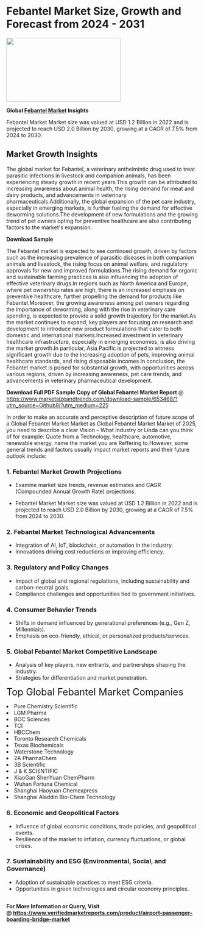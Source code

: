 <H1>Febantel Market Size, Growth and Forecast from 2024 - 2031</H1><img class="aligncenter size-medium wp-image-584254" src="https://thirdeyenews.in/wp-content/uploads/2024/09/Global-Market-Research-300x168.jpeg" alt="" width="300" height="168" /><p><strong>Global&nbsp;<a href="https://www.marketsizeandtrends.com/download-sample/653468/?utm_source=Github8j?utm_medium=225">Febantel Market</a> Insights</strong></p><p>Febantel Market Market size was valued at USD 1.2 Billion in 2022 and is projected to reach USD 2.0 Billion by 2030, growing at a CAGR of 7.5% from 2024 to 2030.</p><p><h2>Market Growth Insights</h2> <p>The global market for Febantel, a veterinary anthelmintic drug used to treat parasitic infections in livestock and companion animals, has been experiencing steady growth in recent years.This growth can be attributed to increasing awareness about animal health, the rising demand for meat and dairy products, and advancements in veterinary pharmaceuticals.Additionally, the global expansion of the pet care industry, especially in emerging markets, is further fueling the demand for effective deworming solutions.The development of new formulations and the growing trend of pet owners opting for preventive healthcare are also contributing factors to the market's expansion.</p> <p><strong>Download Sample</strong></p> <p>The Febantel market is expected to see continued growth, driven by factors such as the increasing prevalence of parasitic diseases in both companion animals and livestock, the rising focus on animal welfare, and regulatory approvals for new and improved formulations.The rising demand for organic and sustainable farming practices is also influencing the adoption of effective veterinary drugs.In regions such as North America and Europe, where pet ownership rates are high, there is an increased emphasis on preventive healthcare, further propelling the demand for products like Febantel.Moreover, the growing awareness among pet owners regarding the importance of deworming, along with the rise in veterinary care spending, is expected to provide a solid growth trajectory for the market.As the market continues to expand, key players are focusing on research and development to introduce new product formulations that cater to both domestic and international markets.Increased investment in veterinary healthcare infrastructure, especially in emerging economies, is also driving the market growth.In particular, Asia Pacific is projected to witness significant growth due to the increasing adoption of pets, improving animal healthcare standards, and rising disposable incomes.In conclusion, the Febantel market is poised for substantial growth, with opportunities across various regions, driven by increasing awareness, pet care trends, and advancements in veterinary pharmaceutical development.</p> <p><span class=""><strong>Download Full PDF Sample Copy of Global Febantel Market Report</strong> @ <a href="https://www.marketsizeandtrends.com/download-sample/653468/?utm_source=Github8j?utm_medium=225" target="_blank">https://www.marketsizeandtrends.com/download-sample/653468/?utm_source=Github8j?utm_medium=225</a></span></p><p>In order to make an accurate and perceptive description of future scope of a Global&nbsp;Febantel Market Market as Global&nbsp;Febantel Market Market of 2025, you need to describe a clear Vision &ndash; What Industry or Linda can you think of for example: Quote from a Technology, healthcare, automotive, renewable energy, name the market you are Reffering to.However, some general trends and factors usually impact market reports and their future outlook include:</p><h3>1.&nbsp;<strong>Febantel Market Growth Projections</strong></h3><ul><li>Examine market size trends, revenue estimates and CAGR (Compounded Annual Growth Rate) projections.</li><li><p>Febantel Market Market size was valued at USD 1.2 Billion in 2022 and is projected to reach USD 2.0 Billion by 2030, growing at a CAGR of 7.5% from 2024 to 2030.</p></li></ul><h3>2.&nbsp;<strong>Febantel Market Technological Advancements</strong></h3><ul><li>Integration of AI, IoT, blockchain, or automation in the industry.</li><li>Innovations driving cost reductions or improving efficiency.</li></ul><h3>3.&nbsp;<strong>Regulatory and Policy Changes</strong></h3><ul><li>Impact of global and regional regulations, including sustainability and carbon-neutral goals.</li><li>Compliance challenges and opportunities tied to government initiatives.</li></ul><h3>4.&nbsp;<strong>Consumer Behavior Trends</strong></h3><ul><li>Shifts in demand influenced by generational preferences (e.g., Gen Z, Millennials).</li><li>Emphasis on eco-friendly, ethical, or personalized products/services.</li></ul><h3>5.&nbsp;<strong>Global Febantel Market Competitive Landscape</strong></h3><ul><li>Analysis of key players, new entrants, and partnerships shaping the industry.</li><li>Strategies for differentiation and market penetration.</li></ul><p data-pm-slice="1 1 []"><span style="color: inherit; font-family: inherit; font-size: 25px;">Top Global Febantel Market Companies</span></p><div class="" data-test-id=""><p><li>Pure Chemistry Scientific</li><li> LGM Pharma</li><li> BOC Sciences</li><li> TCI</li><li> HBCChem</li><li> Toronto Research Chemicals</li><li> Texas Biochemicals</li><li> Waterstone Technology</li><li> 2A PharmaChem</li><li> 3B Scientific</li><li> J & K SCIENTIFIC</li><li> XiaoGan ShenYuan ChemPharm</li><li> Wuhan Fortuna Chemical</li><li> Shanghai Haoyuan Chemexpress</li><li> Shanghai Aladdin Bio-Chem Technology</li></p></div><h3>6.&nbsp;<strong>Economic and Geopolitical Factors</strong></h3><ul><li>Influence of global economic conditions, trade policies, and geopolitical events.</li><li>Resilience of the market to inflation, currency fluctuations, or global crises.</li></ul><h3>7.&nbsp;<strong>Sustainability and ESG (Environmental, Social, and Governance)</strong></h3><ul><li>Adoption of sustainable practices to meet ESG criteria.</li><li>Opportunities in green technologies and circular economy principles.</li></ul><h2><strong style="font-size: 14px;">For More Information or Query, Visit @&nbsp;</strong><a style="background-color: #ffffff; font-size: 14px;" href="https://www.marketsizeandtrends.com/report/febantel-market/" target="_blank">https://www.verifiedmarketreports.com/product/airport-passenger-boarding-bridge-market</a></h2>
